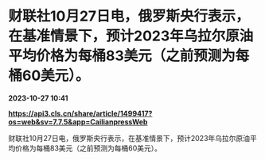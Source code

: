 # 财联社10月27日电，俄罗斯央行表示，在基准情景下，预计2023年乌拉尔原油平均价格为每桶83美元（之前预测为每桶60美元）。

**2023-10-27 10:41**

**https://api3.cls.cn/share/article/1499417?os=web&sv=7.7.5&app=CailianpressWeb**

财联社10月27日电，俄罗斯央行表示，在基准情景下，预计2023年乌拉尔原油平均价格为每桶83美元（之前预测为每桶60美元）。